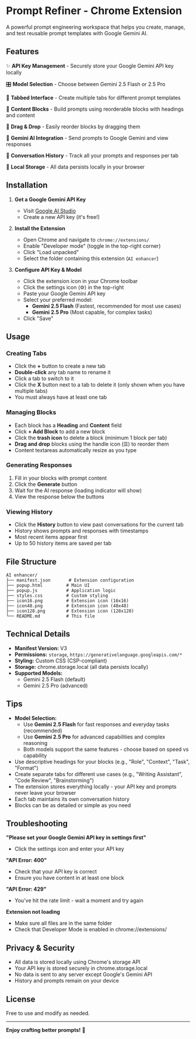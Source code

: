# Prompt Refiner - Chrome Extension

A powerful prompt engineering workspace that helps you create, manage, and test reusable prompt templates with Google Gemini AI.

## Features

✨ **API Key Management** - Securely store your Google Gemini API key locally

🎛️ **Model Selection** - Choose between Gemini 2.5 Flash or 2.5 Pro

📑 **Tabbed Interface** - Create multiple tabs for different prompt templates

🧩 **Content Blocks** - Build prompts using reorderable blocks with headings and content

🎯 **Drag & Drop** - Easily reorder blocks by dragging them

🤖 **Gemini AI Integration** - Send prompts to Google Gemini and view responses

📜 **Conversation History** - Track all your prompts and responses per tab

💾 **Local Storage** - All data persists locally in your browser

## Installation

1. **Get a Google Gemini API Key**
   - Visit [Google AI Studio](https://makersuite.google.com/app/apikey)
   - Create a new API key (it's free!)

2. **Install the Extension**
   - Open Chrome and navigate to `chrome://extensions/`
   - Enable "Developer mode" (toggle in the top-right corner)
   - Click "Load unpacked"
   - Select the folder containing this extension (`AI enhancer`)

3. **Configure API Key & Model**
   - Click the extension icon in your Chrome toolbar
   - Click the settings icon (⚙️) in the top-right
   - Paste your Google Gemini API key
   - Select your preferred model:
     - **Gemini 2.5 Flash** (Fastest, recommended for most use cases)
     - **Gemini 2.5 Pro** (Most capable, for complex tasks)
   - Click "Save"

## Usage

### Creating Tabs
- Click the **+** button to create a new tab
- **Double-click** any tab name to rename it
- Click a tab to switch to it
- Click the **X** button next to a tab to delete it (only shown when you have multiple tabs)
- You must always have at least one tab

### Managing Blocks
- Each block has a **Heading** and **Content** field
- Click **+ Add Block** to add a new block
- Click the **trash icon** to delete a block (minimum 1 block per tab)
- **Drag and drop** blocks using the handle icon (☰) to reorder them
- Content textareas automatically resize as you type

### Generating Responses
1. Fill in your blocks with prompt content
2. Click the **Generate** button
3. Wait for the AI response (loading indicator will show)
4. View the response below the buttons

### Viewing History
- Click the **History** button to view past conversations for the current tab
- History shows prompts and responses with timestamps
- Most recent items appear first
- Up to 50 history items are saved per tab

## File Structure

```
AI enhancer/
├── manifest.json       # Extension configuration
├── popup.html         # Main UI
├── popup.js           # Application logic
├── styles.css         # Custom styling
├── icon16.png         # Extension icon (16x16)
├── icon48.png         # Extension icon (48x48)
├── icon128.png        # Extension icon (128x128)
└── README.md          # This file
```

## Technical Details

- **Manifest Version:** V3
- **Permissions:** `storage`, `https://generativelanguage.googleapis.com/*`
- **Styling:** Custom CSS (CSP-compliant)
- **Storage:** chrome.storage.local (all data persists locally)
- **Supported Models:** 
  - Gemini 2.5 Flash (default)
  - Gemini 2.5 Pro (advanced)

## Tips

- **Model Selection:**
  - Use **Gemini 2.5 Flash** for fast responses and everyday tasks (recommended)
  - Use **Gemini 2.5 Pro** for advanced capabilities and complex reasoning
  - Both models support the same features - choose based on speed vs capability
- Use descriptive headings for your blocks (e.g., "Role", "Context", "Task", "Format")
- Create separate tabs for different use cases (e.g., "Writing Assistant", "Code Review", "Brainstorming")
- The extension stores everything locally - your API key and prompts never leave your browser
- Each tab maintains its own conversation history
- Blocks can be as detailed or simple as you need

## Troubleshooting

**"Please set your Google Gemini API key in settings first"**
- Click the settings icon and enter your API key

**"API Error: 400"**
- Check that your API key is correct
- Ensure you have content in at least one block

**"API Error: 429"**
- You've hit the rate limit - wait a moment and try again

**Extension not loading**
- Make sure all files are in the same folder
- Check that Developer Mode is enabled in chrome://extensions/

## Privacy & Security

- All data is stored locally using Chrome's storage API
- Your API key is stored securely in chrome.storage.local
- No data is sent to any server except Google's Gemini API
- History and prompts remain on your device

## License

Free to use and modify as needed.

---

**Enjoy crafting better prompts!** 🚀

